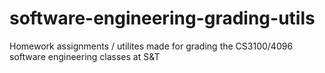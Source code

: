 # software-engineering-grading-utils
Homework assignments / utilites made for grading the CS3100/4096 software engineering classes at S&amp;T
